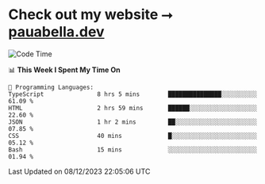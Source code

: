 # Check out my website ⭢ [pauabella.dev](https://pauabella.dev)

<!--START_SECTION:waka-->
![Code Time](http://img.shields.io/badge/Code%20Time-2%2C751%20hrs%2012%20mins-blue)

📊 **This Week I Spent My Time On** 

```text
💬 Programming Languages: 
TypeScript               8 hrs 5 mins        ███████████████░░░░░░░░░░   61.09 % 
HTML                     2 hrs 59 mins       ██████░░░░░░░░░░░░░░░░░░░   22.60 % 
JSON                     1 hr 2 mins         ██░░░░░░░░░░░░░░░░░░░░░░░   07.85 % 
CSS                      40 mins             █░░░░░░░░░░░░░░░░░░░░░░░░   05.12 % 
Bash                     15 mins             ░░░░░░░░░░░░░░░░░░░░░░░░░   01.94 % 
```


 Last Updated on 08/12/2023 22:05:06 UTC
<!--END_SECTION:waka-->
